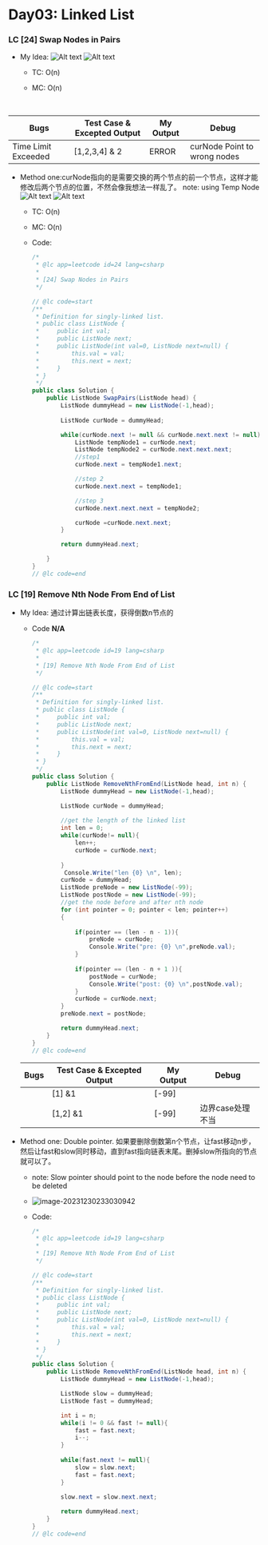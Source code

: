 # Day03: Linked List

### LC [24] Swap Nodes in Pairs
- My Idea:
    ![Alt text](image-2.png)
    ![Alt text](image-1.png)
  - TC: O(n)

  - MC: O(n)



​    

  | Bugs | Test Case & Excepted Output | My Output | Debug |
  | ---- | --------------------------- | --------- | ----- |
  |   Time Limit Exceeded   |   [1,2,3,4] & 2                          |   ERROR        |   curNode Point to wrong nodes    |
- Method one:curNode指向的是需要交换的两个节点的前一个节点，这样才能修改后两个节点的位置，不然会像我想法一样乱了。
note: using Temp Node
![Alt text](image-3.png)
![Alt text](image-4.png)


  - TC: O(n)

  - MC: O(n)

  - Code:
   
    ```c#
    /*
     * @lc app=leetcode id=24 lang=csharp
     *
     * [24] Swap Nodes in Pairs
     */
    
    // @lc code=start
    /**
     * Definition for singly-linked list.
     * public class ListNode {
     *     public int val;
     *     public ListNode next;
     *     public ListNode(int val=0, ListNode next=null) {
     *         this.val = val;
     *         this.next = next;
     *     }
     * }
     */
    public class Solution {
        public ListNode SwapPairs(ListNode head) {
            ListNode dummyHead = new ListNode(-1,head);
            
            ListNode curNode = dummyHead;
    
            while(curNode.next != null && curNode.next.next != null){
                ListNode tempNode1 = curNode.next;
                ListNode tempNode2 = curNode.next.next.next;
                //step1
                curNode.next = tempNode1.next;
    
                //step 2
                curNode.next.next = tempNode1;
    
                //step 3
                curNode.next.next.next = tempNode2;
    
                curNode =curNode.next.next;
            }
    
            return dummyHead.next;
    
        }
    }
    // @lc code=end
    ```
    
### LC [19] Remove Nth Node From End of List


- My Idea: 通过计算出链表长度，获得倒数n节点的

  - Code **N/A**
    ```csharp
    /*
     * @lc app=leetcode id=19 lang=csharp
     *
     * [19] Remove Nth Node From End of List
     */
    
    // @lc code=start
    /**
     * Definition for singly-linked list.
     * public class ListNode {
     *     public int val;
     *     public ListNode next;
     *     public ListNode(int val=0, ListNode next=null) {
     *         this.val = val;
     *         this.next = next;
     *     }
     * }
     */
    public class Solution {
        public ListNode RemoveNthFromEnd(ListNode head, int n) {
            ListNode dummyHead = new ListNode(-1,head);
    
            ListNode curNode = dummyHead;
            
            //get the length of the linked list
            int len = 0;
            while(curNode!= null){
                len++;
                curNode = curNode.next;
               
            }
             Console.Write("len {0} \n", len);
            curNode = dummyHead;
            ListNode preNode = new ListNode(-99);
            ListNode postNode = new ListNode(-99);
            //get the node before and after nth node
            for (int pointer = 0; pointer < len; pointer++)
            {
              
                if(pointer == (len - n - 1)){
                    preNode = curNode;
                    Console.Write("pre: {0} \n",preNode.val);
                }
                
                if(pointer == (len - n + 1 )){
                    postNode = curNode;
                    Console.Write("post: {0} \n",postNode.val);
                }
                curNode = curNode.next;
            }
            preNode.next = postNode;
    
            return dummyHead.next;
        }
    }
    // @lc code=end
    
    ```
    
    

  | Bugs | Test Case & Excepted Output | My Output | Debug |
  | ---- | --------------------------- | --------- | ----- |
  |      | [1] &1                      | [-99]       |       |
  |      | [1,2] &1                      | [-99]       |   边界case处理不当    |

  

- Method one: Double pointer. 如果要删除倒数第n个节点，让fast移动n步，然后让fast和slow同时移动，直到fast指向链表末尾。删掉slow所指向的节点就可以了。 

  
  - note: Slow pointer should point to the node before the node need to be deleted
  
  - ![image-20231230233030942](C:/Users/lenovo/AppData/Roaming/Typora/typora-user-images/image-20231230233030942.png)
  
  - Code:
    ```csharp
    /*
     * @lc app=leetcode id=19 lang=csharp
     *
     * [19] Remove Nth Node From End of List
     */
    
    // @lc code=start
    /**
     * Definition for singly-linked list.
     * public class ListNode {
     *     public int val;
     *     public ListNode next;
     *     public ListNode(int val=0, ListNode next=null) {
     *         this.val = val;
     *         this.next = next;
     *     }
     * }
     */
    public class Solution {
        public ListNode RemoveNthFromEnd(ListNode head, int n) {
            ListNode dummyHead = new ListNode(-1,head);
    
            ListNode slow = dummyHead;
            ListNode fast = dummyHead;
    
            int i = n;
            while(i != 0 && fast != null){
                fast = fast.next;
                i--;
            }
            
            while(fast.next != null){
                slow = slow.next;
                fast = fast.next;
            }
    
            slow.next = slow.next.next;
           
            return dummyHead.next;
        }
    }
    // @lc code=end
    
    ```
  
    
  

